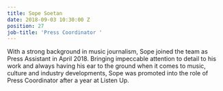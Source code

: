 ```yaml
---
title: Sope Soetan
date: 2018-09-03 10:30:00 Z
position: 27
job-title: 'Press Coordinator '
---
```


With a strong background in music journalism, Sope joined the team as Press Assistant in April 2018. Bringing impeccable attention to detail to his work and always having his ear to the ground when it comes to music, culture and industry developments, Sope was promoted into the role of Press Coordinator after a year at Listen Up.